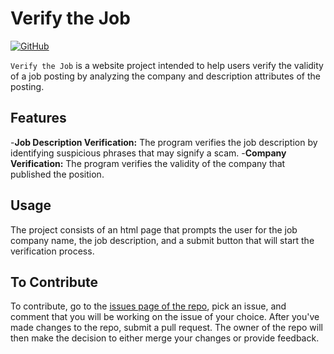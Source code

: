 # Verify the Job

[![GitHub](https://img.shields.io/badge/GitHub-Repository-blue?logo=github)](https://github.com/Deafveloper/verify-the-job)

`Verify the Job` is a website project intended to help users verify the validity of a job posting by analyzing the company and description attributes of the posting.

## Features

-**Job Description Verification:** The program verifies the job description by identifying suspicious phrases that may signify a scam.
-**Company Verification:** The program verifies the validity of the company that published the position.

## Usage

The project consists of an html page that prompts the user for the job company name, the job description, and a submit button that will start the verification process.

## To Contribute

To contribute, go to the [issues page of the repo](https://github.com/Deafveloper/verify-the-job/issues), pick an issue, and  comment that you will be working on the issue 
of your choice. After you've made changes to the repo, submit a pull request. The owner of the repo will then make the decision to either merge your changes or provide feedback.
